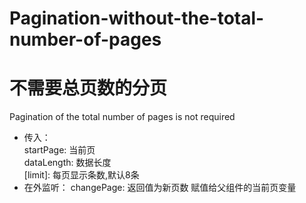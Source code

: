 # Pagination-without-the-total-number-of-pages
# 不需要总页数的分页
Pagination of the total number of pages is not required
  - 传入：   
          startPage: 当前页  
          dataLength: 数据长度  
          [limit]: 每页显示条数,默认8条  
  - 在外监听： changePage: 返回值为新页数 赋值给父组件的当前页变量
